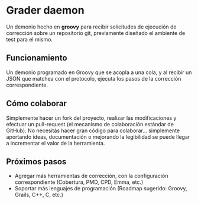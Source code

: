 # Grader daemon

Un demonio hecho en **groovy** para recibir solicitudes de ejecución de corrección sobre un repositorio git, previamente diseñado el ambiente de test para el mismo.

## Funcionamiento

Un demonio programado en Groovy que se acopla a una cola, y al recibir un JSON que matchea con el protocolo, ejecuta los pasos de la corrección correspondiente.

## Cómo colaborar

Simplemente hacer un fork del proyecto, realizar las modificaciones y efectuar un pull-request (el mecanismo de colaboración estándar de GitHub).
No necesitás hacer gran código para colaborar... simplemente aportando ideas, documentación o mejorando la legibilidad se puede llegar a incrementar el valor de la herramienta.

## Próximos pasos

* Agregar más herramientas de corrección, con la configuración correspondiente (Cobertura, PMD, CPD, Emma, etc.)
* Soportar más lenguajes de programación (Roadmap sugerido: Groovy, Grails, C++, C, etc.)
